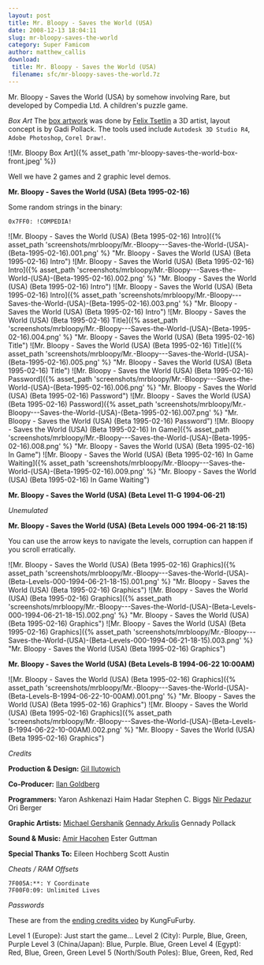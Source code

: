 ```yaml
---
layout: post
title: Mr. Bloopy - Saves the World (USA)
date: 2008-12-13 18:04:11
slug: mr-bloopy-saves-the-world
category: Super Famicom
author: matthew_callis
download:
 title: Mr. Bloopy - Saves the World (USA)
 filename: sfc/mr-bloopy-saves-the-world.7z
---
```


Mr. Bloopy - Saves the World (USA) by somehow involving Rare, but developed by Compedia Ltd. A children's puzzle game.

_Box Art_
The [box artwork](http://www.felix-3d.com/html/ds_5pa_03bl.htm "Mr. Bloopy Box Art") was done by [Felix Tsetlin](http://www.felix-3d.com/ "Felix Tsetlin") a 3D artist, layout concept is by Gadi Pollack. The tools used include `Autodesk 3D Studio R4`, `Adobe Photoshop`, `Corel Draw!`.

![Mr. Bloopy Box Art]({% asset_path 'mr-bloopy-saves-the-world-box-front.jpeg' %})

Well we have 2 games and 2 graphic level demos.

**Mr. Bloopy - Saves the World (USA) (Beta 1995-02-16)**

Some random strings in the binary:

```
0x7FF0: !COMPEDIA!
```

![Mr. Bloopy - Saves the World (USA) (Beta 1995-02-16) Intro]({% asset_path 'screenshots/mrbloopy/Mr.-Bloopy---Saves-the-World-(USA)-(Beta-1995-02-16).001.png' %} "Mr. Bloopy - Saves the World (USA) (Beta 1995-02-16) Intro")
![Mr. Bloopy - Saves the World (USA) (Beta 1995-02-16) Intro]({% asset_path 'screenshots/mrbloopy/Mr.-Bloopy---Saves-the-World-(USA)-(Beta-1995-02-16).002.png' %} "Mr. Bloopy - Saves the World (USA) (Beta 1995-02-16) Intro")
![Mr. Bloopy - Saves the World (USA) (Beta 1995-02-16) Intro]({% asset_path 'screenshots/mrbloopy/Mr.-Bloopy---Saves-the-World-(USA)-(Beta-1995-02-16).003.png' %} "Mr. Bloopy - Saves the World (USA) (Beta 1995-02-16) Intro")
![Mr. Bloopy - Saves the World (USA) (Beta 1995-02-16) Title]({% asset_path 'screenshots/mrbloopy/Mr.-Bloopy---Saves-the-World-(USA)-(Beta-1995-02-16).004.png' %} "Mr. Bloopy - Saves the World (USA) (Beta 1995-02-16) Title")
![Mr. Bloopy - Saves the World (USA) (Beta 1995-02-16) Title]({% asset_path 'screenshots/mrbloopy/Mr.-Bloopy---Saves-the-World-(USA)-(Beta-1995-02-16).005.png' %} "Mr. Bloopy - Saves the World (USA) (Beta 1995-02-16) Title")
![Mr. Bloopy - Saves the World (USA) (Beta 1995-02-16) Password]({% asset_path 'screenshots/mrbloopy/Mr.-Bloopy---Saves-the-World-(USA)-(Beta-1995-02-16).006.png' %} "Mr. Bloopy - Saves the World (USA) (Beta 1995-02-16) Password")
![Mr. Bloopy - Saves the World (USA) (Beta 1995-02-16) Password]({% asset_path 'screenshots/mrbloopy/Mr.-Bloopy---Saves-the-World-(USA)-(Beta-1995-02-16).007.png' %} "Mr. Bloopy - Saves the World (USA) (Beta 1995-02-16) Password")
![Mr. Bloopy - Saves the World (USA) (Beta 1995-02-16) In Game]({% asset_path 'screenshots/mrbloopy/Mr.-Bloopy---Saves-the-World-(USA)-(Beta-1995-02-16).008.png' %} "Mr. Bloopy - Saves the World (USA) (Beta 1995-02-16) In Game")
![Mr. Bloopy - Saves the World (USA) (Beta 1995-02-16) In Game Waiting]({% asset_path 'screenshots/mrbloopy/Mr.-Bloopy---Saves-the-World-(USA)-(Beta-1995-02-16).009.png' %} "Mr. Bloopy - Saves the World (USA) (Beta 1995-02-16) In Game Waiting")

**Mr. Bloopy - Saves the World (USA) (Beta Level 11-G 1994-06-21)**

_Unemulated_

**Mr. Bloopy - Saves the World (USA) (Beta Levels 000 1994-06-21 18:15)**

You can use the arrow keys to navigate the levels, corruption can happen if you scroll erratically.

![Mr. Bloopy - Saves the World (USA) (Beta 1995-02-16) Graphics]({% asset_path 'screenshots/mrbloopy/Mr.-Bloopy---Saves-the-World-(USA)-(Beta-Levels-000-1994-06-21-18-15).001.png' %} "Mr. Bloopy - Saves the World (USA) (Beta 1995-02-16) Graphics")
![Mr. Bloopy - Saves the World (USA) (Beta 1995-02-16) Graphics]({% asset_path 'screenshots/mrbloopy/Mr.-Bloopy---Saves-the-World-(USA)-(Beta-Levels-000-1994-06-21-18-15).002.png' %} "Mr. Bloopy - Saves the World (USA) (Beta 1995-02-16) Graphics")
![Mr. Bloopy - Saves the World (USA) (Beta 1995-02-16) Graphics]({% asset_path 'screenshots/mrbloopy/Mr.-Bloopy---Saves-the-World-(USA)-(Beta-Levels-000-1994-06-21-18-15).003.png' %} "Mr. Bloopy - Saves the World (USA) (Beta 1995-02-16) Graphics")

**Mr. Bloopy - Saves the World (USA) (Beta Levels-B 1994-06-22 10:00AM)**

![Mr. Bloopy - Saves the World (USA) (Beta 1995-02-16) Graphics]({% asset_path 'screenshots/mrbloopy/Mr.-Bloopy---Saves-the-World-(USA)-(Beta-Levels-B-1994-06-22-10-00AM).001.png' %} "Mr. Bloopy - Saves the World (USA) (Beta 1995-02-16) Graphics")
![Mr. Bloopy - Saves the World (USA) (Beta 1995-02-16) Graphics]({% asset_path 'screenshots/mrbloopy/Mr.-Bloopy---Saves-the-World-(USA)-(Beta-Levels-B-1994-06-22-10-00AM).002.png' %} "Mr. Bloopy - Saves the World (USA) (Beta 1995-02-16) Graphics")

_Credits_

__Production & Design:__
[Gil Ilutowich](http://compedia.net/who-we-are/our-team/)

__Co-Producer:__
[Ilan Goldberg](http://compedia.net/who-we-are/our-team/)

__Programmers:__
Yaron Ashkenazi
Haim Hadar
Stephen C. Biggs
[Nir Pedazur](https://www.linkedin.com/in/nir-pedhazur-79862a2)
Ori Berger

__Graphic Artists:__
[Michael Gershanik](https://www.linkedin.com/in/michael-gershanik-766a6576)
[Gennady Arkulis](http://compedia.net/who-we-are/our-team/)
Gennady Pollack

__Sound & Music:__
[Amir Hacohen](https://www.linkedin.com/in/amir-hacohen-a2135929)
Ester Guttman

__Special Thanks To:__
Eileen Hochberg
Scott Austin

_Cheats / RAM Offsets_

```
7F005A:**: Y Coordinate
7F00F0:09: Unlimited Lives
```

_Passwords_

These are from the [ending credits video](https://www.youtube.com/watch?v=JxNpiTz3SRg) by KungFuFurby.

Level 1 (Europe): Just start the game...
Level 2 (City): Purple, Blue, Green, Purple
Level 3 (China/Japan): Blue, Purple. Blue, Green
Level 4 (Egypt): Red, Blue, Green, Green
Level 5 (North/South Poles): Blue, Green, Red, Red
